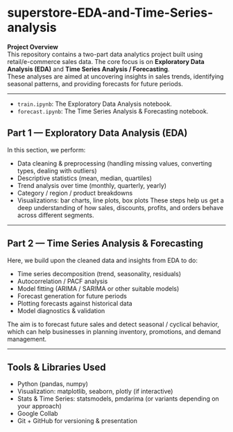 # superstore-EDA-and-Time-Series-analysis

**Project Overview**  
This repository contains a two-part data analytics project built using retail/e-commerce sales data. The core focus is on **Exploratory Data Analysis (EDA)** and **Time Series Analysis / Forecasting**.  
These analyses are aimed at uncovering insights in sales trends, identifying seasonal patterns, and providing forecasts for future periods.

---


- `train.ipynb`: The Exploratory Data Analysis notebook.  
- `forecast.ipynb`: The Time Series Analysis & Forecasting notebook.  


##  Part 1 — Exploratory Data Analysis (EDA)

In this section, we perform:

- Data cleaning & preprocessing (handling missing values, converting types, dealing with outliers)  
- Descriptive statistics (mean, median, quartiles)  
- Trend analysis over time (monthly, quarterly, yearly)  
- Category / region / product breakdowns  
- Visualizations: bar charts, line plots, box plots
These steps help us get a deep understanding of how sales, discounts, profits, and orders behave across different segments.

---

## Part 2 — Time Series Analysis & Forecasting

Here, we build upon the cleaned data and insights from EDA to do:

- Time series decomposition (trend, seasonality, residuals)  
- Autocorrelation / PACF analysis  
- Model fitting (ARIMA / SARIMA or other suitable models)  
- Forecast generation for future periods  
- Plotting forecasts against historical data  
- Model diagnostics & validation  

The aim is to forecast future sales and detect seasonal / cyclical behavior, which can help businesses in planning inventory, promotions, and demand management.

---

##  Tools & Libraries Used

- Python (pandas, numpy)  
- Visualization: matplotlib, seaborn, plotly (if interactive)  
- Stats & Time Series: statsmodels, pmdarima (or variants depending on your approach)  
- Google Collab
- Git + GitHub for versioning & presentation  

